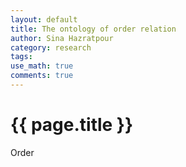 ```yaml
---
layout: default
title: The ontology of order relation 
author: Sina Hazratpour
category: research
tags: 
use_math: true
comments: true
---
```


{{ page.title }}
================


Order
